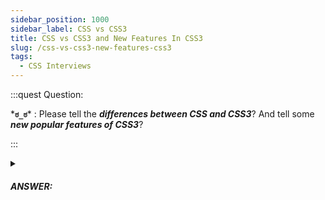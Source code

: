 ```yaml
---
sidebar_position: 1000
sidebar_label: CSS vs CSS3
title: CSS vs CSS3 and New Features In CSS3
slug: /css-vs-css3-new-features-css3
tags:
  - CSS Interviews
---
```


<!-- https://brandfolder.com/workbench/extract-text-from-image -->

:::quest Question:

\***`ಠ_ಠ`**\* : 
Please tell the ***differences between CSS and CSS3***? And tell some ***new popular features of CSS3***?

:::

<details>
  <summary><h5>ANSWER:</h5></summary>

  \***`◔̯◔`**\* : 
  CSS3 is new version of CSS. CSS3 does not deprecate older CSS code, it is just add more features to CSS. Here are main benefits of CSS3:
  - CSS3 allows developers to style HTML elements ***easier*** with fewer lines of code.
  - CSS3 is aiming to ***responsive designs*** (media queries, flexbox, grid,..) & ***modern design*** (animation, drop shaddows,...).

#### Some popular features of CSS3

  - **Pseudo-classes**:
  ```css
  :root{}
  a:link, a:visited, a:hover, a:active, a:focus {}
  ```
  - **Box Shadow**: `box-shadow: topOffset leftOffset blurRadius spreadRadius color;`
  ```css
  box-shadow: 1px 2px 0 0 rgba(42, 42, 32, 1);
  ```
  - **Text Shadow**: `text-shadow: topOffset leftOffset blurRadius color;`
  ```css
  text-shadow:5px 5px 5px red;
  ```
  - **Linear Gradients**: `background: linear-gradient(direction, color-stop1, color-stop2, ...)`
  ```css
  div {
    background: linear-gradient(to right, red , yellow);
  }
  ```
  - **Radial Gradients**: `background: radial-gradient(shape of gradient, start-color, ..., last-color);`
  ```css
  div {
    background: radial-gradient(circle, red, yellow, green);
  }
  ```
  - **Rounded Corners**: `border-radius: 25px;`
  - **Attribute Selectors**: 
  ```css
  img[src*='artwork']{
    border-color: #C3B087 #FFF #FFF #C3B087;
  }
  ```
  - **New Colors**: CSS3 adds new more colors: RGBA, HSL, HSLA, Gradient Colors.
  ```css
  div {
    background-color: rgba(0, 0, 0, 0.5);
  }
  ```
  - **Media Queries**:
  ```html
  <link rel="stylesheet" media="mediatype and|not|only (expressions)" href="print.css">
  ```
  ```css
  @media not|only mediatype and (expressions) {
    CSS-Code;
  }
  ```
  - **Multiple Background Images**: 
  ```css
  background-image:
    url(1.jpg),
    url(2.gif),
    url(3.png);
  ```

</details>